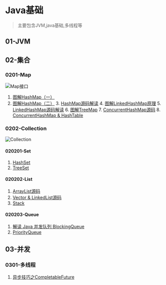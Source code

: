 # Java基础
 > 主要包含JVM,java基础,多线程等

## 01-JVM

## 02-集合
### 0201-Map
   ![Map接口](https://github.com/hsfxuebao/java-study/blob/master/src/main/01-Java%E5%9F%BA%E7%A1%80/Figure/01-Map%E6%8E%A5%E5%8F%A3%E7%BB%A7%E6%89%BF%E5%85%B3%E7%B3%BB.png)
   1. [图解HashMap（一）](https://juejin.im/post/5e7b47acf265da573d61cff5)
   2. [图解HashMap（二）](https://juejin.im/post/5e7b48c46fb9a07cdb469e66)
      3. [HashMap源码解读](https://juejin.im/post/5e4222b0518825492e494e19)
      4. [图解LinkedHashMap原理](https://juejin.im/post/5e74c4016fb9a07ca601c97a)
      5. [LinkedHashMap源码解读](https://juejin.im/post/5e42242be51d4526c654b4e1)
      6. [图解TreeMap](https://juejin.im/post/5e7b4f2a5188255e277a3a8e)
      7. [ConcurrentHashMap源码](https://juejin.im/post/5e421fc0e51d4526c5509f54)
      8. [ConcurrentHashMap & HashTable](https://juejin.im/post/5e42249fe51d4526cc3b17f0)

### 0202-Collection

![Collection]([https://github.com/hsfxuebao/java-study/blob/master/src/main/01-Java%E5%9F%BA%E7%A1%80/Figure/02-Collection%E7%BB%A7%E6%89%BF%E5%85%B3%E7%B3%BB%E5%9B%BE.png](https://github.com/hsfxuebao/java-study/blob/master/src/main/01-Java基础/Figure/02-Collection继承关系图.png))

#### 020201-Set

1. [HashSet]()
2. [TreeSet]()

#### 020202-List

1. [ArrayList源码](https://juejin.im/post/5e422191518825492c04f68f)
2. [Vector & LinkedList源码](https://juejin.im/post/5e422204e51d4526e418f39b)
3. [Stack]()

#### 020203-Queue

1. [解读 Java 并发队列 BlockingQueue](https://juejin.im/post/5e7b53d16fb9a07c951d045c)
2. [PriorityQueue]()

## 03-并发
### 0301-多线程
1. [异步技巧之CompletableFuture](https://juejin.im/post/5e7abaaae51d452716052f86)
   
   

## 
